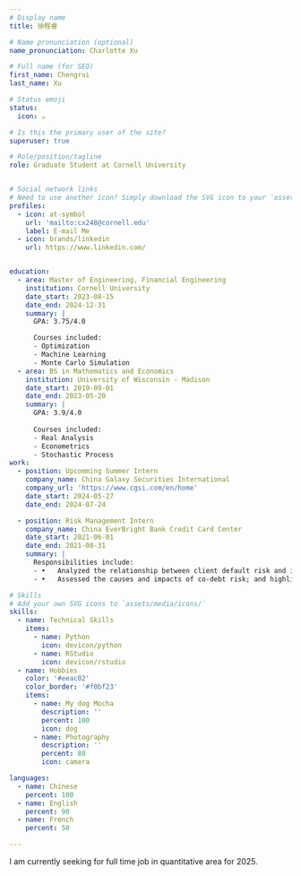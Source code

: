 ```yaml
---
# Display name
title: 徐程睿

# Name pronunciation (optional)
name_pronunciation: Charlotte Xu

# Full name (for SEO)
first_name: Chengrui
last_name: Xu

# Status emoji
status:
  icon: ☕️

# Is this the primary user of the site?
superuser: true

# Role/position/tagline
role: Graduate Student at Cornell University


# Social network links
# Need to use another icon? Simply download the SVG icon to your `assets/media/icons/` folder.
profiles:
  - icon: at-symbol
    url: 'mailto:cx248@cornell.edu'
    label: E-mail Me
  - icon: brands/linkedin
    url: https://www.linkedin.com/


education:
  - area: Master of Engineering, Financial Engineering
    institution: Cornell University
    date_start: 2023-08-15
    date_end: 2024-12-31
    summary: |
      GPA: 3.75/4.0

      Courses included:
      - Optimization
      - Machine Learning
      - Monte Carlo Simulation
  - area: BS in Mathematics and Economics
    institution: University of Wisconsin - Madison
    date_start: 2019-09-01
    date_end: 2023-05-20
    summary: |
      GPA: 3.9/4.0
      
      Courses included:
      - Real Analysis
      - Econometrics
      - Stochastic Process
work:
  - position: Upcomming Summer Intern
    company_name: China Galaxy Securities International
    company_url: 'https://www.cgsi.com/en/home'
    date_start: 2024-05-27
    date_end: 2024-07-24

  - position: Risk Management Intern
    company_name: China EverBright Bank Credit Card Center
    date_start: 2021-06-01
    date_end: 2021-08-31
    summary: |
      Responsibilities include:
      - •	Analyzed the relationship between client default risk and information in credit reports through SAS; sought out characteristics from tables of credit application queries, loans, and credit card quotas that are highly correlated with high default risk; improved customer access criteria with the current risk tolerance threshold.
      - •	Assessed the causes and impacts of co-debt risk; and highlighted the challenges in risk management and formulated a plan for future operations.

# Skills
# Add your own SVG icons to `assets/media/icons/`
skills:
  - name: Technical Skills
    items:
      - name: Python
        icon: devicon/python
      - name: RStudio
        icon: devicon/rstudio
  - name: Hobbies
    color: '#eeac02'
    color_border: '#f0bf23'
    items:
      - name: My dog Mocha
        description: ''
        percent: 100
        icon: dog
      - name: Photography
        description: ''
        percent: 80
        icon: camera

languages:
  - name: Chinese
    percent: 100
  - name: English
    percent: 90
  - name: French
    percent: 50

---
```


I am currently seeking for full time job in quantitative area for 2025.
